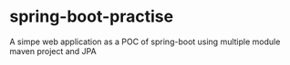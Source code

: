 # spring-boot-practise
A simpe web application as a POC of spring-boot using multiple module maven project and JPA

